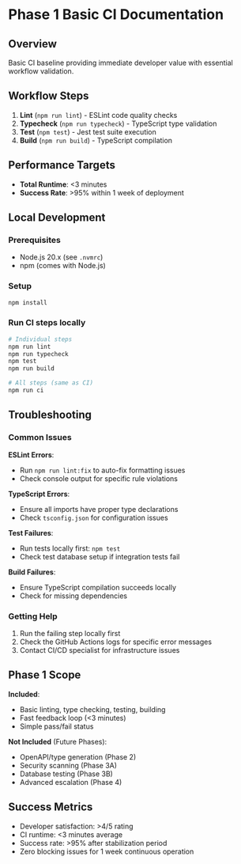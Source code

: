 # Phase 1 Basic CI Documentation

## Overview

Basic CI baseline providing immediate developer value with essential workflow validation.

## Workflow Steps

1. **Lint** (`npm run lint`) - ESLint code quality checks
2. **Typecheck** (`npm run typecheck`) - TypeScript type validation  
3. **Test** (`npm test`) - Jest test suite execution
4. **Build** (`npm run build`) - TypeScript compilation

## Performance Targets

- **Total Runtime**: <3 minutes
- **Success Rate**: >95% within 1 week of deployment

## Local Development

### Prerequisites
- Node.js 20.x (see `.nvmrc`)
- npm (comes with Node.js)

### Setup
```bash
npm install
```

### Run CI steps locally
```bash
# Individual steps
npm run lint
npm run typecheck  
npm test
npm run build

# All steps (same as CI)
npm run ci
```

## Troubleshooting

### Common Issues

**ESLint Errors**:
- Run `npm run lint:fix` to auto-fix formatting issues
- Check console output for specific rule violations

**TypeScript Errors**:
- Ensure all imports have proper type declarations
- Check `tsconfig.json` for configuration issues

**Test Failures**:
- Run tests locally first: `npm test`
- Check test database setup if integration tests fail

**Build Failures**:
- Ensure TypeScript compilation succeeds locally
- Check for missing dependencies

### Getting Help

1. Run the failing step locally first
2. Check the GitHub Actions logs for specific error messages
3. Contact CI/CD specialist for infrastructure issues

## Phase 1 Scope

**Included**:
- Basic linting, type checking, testing, building
- Fast feedback loop (<3 minutes)
- Simple pass/fail status

**Not Included** (Future Phases):
- OpenAPI/type generation (Phase 2)
- Security scanning (Phase 3A) 
- Database testing (Phase 3B)
- Advanced escalation (Phase 4)

## Success Metrics

- Developer satisfaction: >4/5 rating
- CI runtime: <3 minutes average
- Success rate: >95% after stabilization period
- Zero blocking issues for 1 week continuous operation
